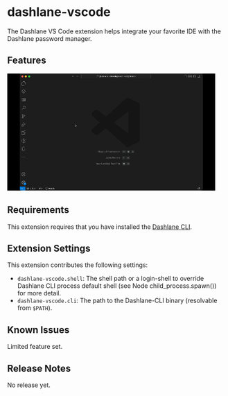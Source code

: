 # dashlane-vscode

The Dashlane VS Code extension helps integrate your favorite IDE with the Dashlane password manager.

## Features

![Dashlane VS Code extension quickview](/images/dashlane-vscode-anim.gif)

## Requirements

This extension requires that you have installed the [Dashlane CLI](https://github.com/Dashlane/dashlane-cli).

## Extension Settings

This extension contributes the following settings:

* `dashlane-vscode.shell`: The shell path or a login-shell to override Dashlane CLI process default shell (see Node child_process.spawn()) for more detail.
* `dashlane-vscode.cli`: The path to the Dashlane-CLI binary (resolvable from `$PATH`).

## Known Issues

Limited feature set.

## Release Notes

No release yet.
